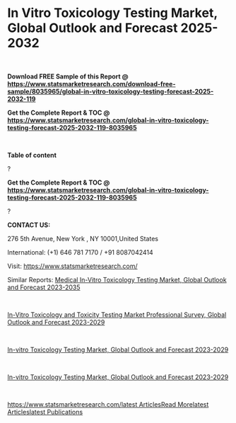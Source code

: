 <h1>In Vitro Toxicology Testing Market, Global Outlook and Forecast 2025-2032</h1><br/><p><strong>Download FREE Sample of this Report @ <a href="https://www.statsmarketresearch.com/download-free-sample/8035965/global-in-vitro-toxicology-testing-forecast-2025-2032-119">https://www.statsmarketresearch.com/download-free-sample/8035965/global-in-vitro-toxicology-testing-forecast-2025-2032-119</a></strong></p>
 
 
 
 <div><b>Get the Complete Report & TOC @ <a href="https://www.statsmarketresearch.com/global-in-vitro-toxicology-testing-forecast-2025-2032-119-8035965">https://www.statsmarketresearch.com/global-in-vitro-toxicology-testing-forecast-2025-2032-119-8035965</a></b></div>
 
 
 
 <p><br />
 
 <b>Table of content</b></p>
 
 
 
 <p>? </p>
 
 
 
 <div><b>Get the Complete Report & TOC @ <a href="https://www.statsmarketresearch.com/global-in-vitro-toxicology-testing-forecast-2025-2032-119-8035965">https://www.statsmarketresearch.com/global-in-vitro-toxicology-testing-forecast-2025-2032-119-8035965</a></b></div>
 
 
 
 <p>? </p>
 
 
 
 <p><b>CONTACT US:</b><br />
 
 276 5th Avenue, New York , NY 10001,United States<br />
 
 International: (+1) 646 781 7170 / +91 8087042414<br />
 
 Visit: <a href="https://www.statsmarketresearch.com/">https://www.statsmarketresearch.com/</a><br />
 
 Similar Reports: <a href="https://www.statsmarketresearch.com/global-in-vitro-toxicology-testing-forecast-2025-2032-119-8035965">Medical In-Vitro Toxicology Testing Market, Global Outlook and Forecast 2023-2035</a><br />
 
 <br />
 
 <a href="https://www.statsmarketresearch.com/global-in-vitro-toxicology-testing-forecast-2025-2032-119-8035965">In-Vitro Toxicology and Toxicity Testing Market Professional Survey, Global Outlook and Forecast 2023-2029</a><br />
 
 <br />
 
 <a href="https://www.statsmarketresearch.com/global-in-vitro-toxicology-testing-forecast-2025-2032-119-8035965">In-vitro Toxicology Testing Market, Global Outlook and Forecast 2023-2029</a><br />
 
 <br />
 
 <a href="https://www.statsmarketresearch.com/global-in-vitro-toxicology-testing-forecast-2025-2032-119-8035965">In-vitro Toxicology Testing Market, Global Outlook and Forecast 2023-2029</a><br />
 
 <br />
 
 <a href="https://gyeongbokgung.com">https://www.statsmarketresearch.com/</a><a href="https://hallyeomaritime.com">latest Articles</a><a href="https://jingwansa.com">Read More</a><a href="https://nguoiviet.jp/">latest Articles</a><a href="https://www.intelmarketresearch.com/">latest Publications</a></p>